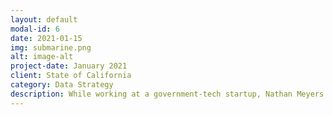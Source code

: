 ```yaml
---
layout: default
modal-id: 6
date: 2021-01-15
img: submarine.png
alt: image-alt
project-date: January 2021
client: State of California
category: Data Strategy
description: While working at a government-tech startup, Nathan Meyers worked on multiple $1 million+ contracts to set up GDPR-compliant data exchanges for the state of California. He engaged with multiple agencies simultaneously to set up systems complying with stringent privacy and compliance standards.
---
```

